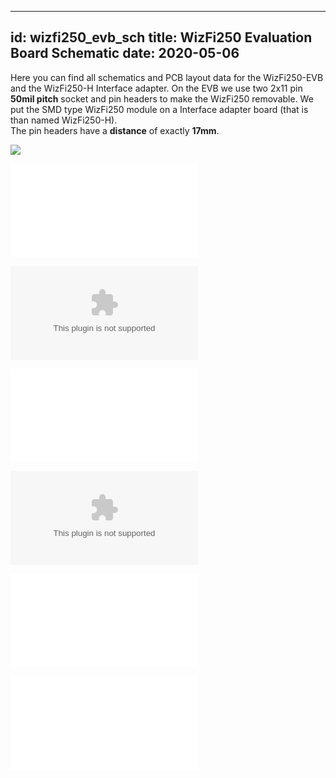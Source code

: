 ---
id: wizfi250_evb_sch
title: WizFi250 Evaluation Board Schematic
date: 2020-05-06
-

Here you can find all schematics and PCB layout data for the
WizFi250-EVB and the WizFi250-H Interface adapter. On the EVB we use two
2x11 pin **50mil pitch** socket and pin headers to make the WizFi250
removable. We put the SMD type WizFi250 module on a Interface adapter
board (that is than named WizFi250-H).  
The pin headers have a **distance** of exactly **17mm**.


![](/document_framework/img/products/wizfi250/wizfi250evbsch/wizfi250-h_footprint.png)

![EVB Schematic(PDF)](/document_framework/img/products/wizfi250/wizfi250evbsch/wizfi250_evb_sch_v100_131224_.pdf)

![EVB Schematic(Eagle CAD)](/document_framework/img/products/wizfi250/wizfi250evbsch/wizfi250_evb_sch_v100_131224_.zip)

![I/F Board Schematic(PDF)](/document_framework/img/products/wizfi250/wizfi250evbsch/wizfi250_if_sch_v_100_131224_.pdf)

![I/F Board Schematic(PADS)](/document_framework/img/products/wizfi250/wizfi250evbsch/wizfi250_if_sch_v100.zip)

![Ref Schematic](/document_framework/img/products/wizfi250/wizfi250ds/wizfi250_ref_schematic.pdf)

![Partlist](/document_framework/img/products/wizfi250/wizfi250evbsch/wizfi250_evb_pl_v100_131224_.pdf)
